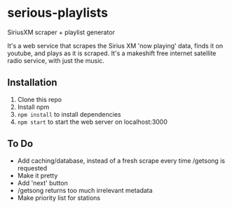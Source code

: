 serious-playlists
=================

SiriusXM scraper + playlist generator

It's a web service that scrapes the Sirius XM 'now playing' data, finds it on youtube, and plays as it is scraped. It's a makeshift free internet satellite radio service, with just the music.

Installation
------------

1.  Clone this repo
2.  Install npm
3.  `npm install` to install dependencies
4.  `npm start` to start the web server on localhost:3000

To Do
-----

*  Add caching/database, instead of a fresh scrape every time /getsong is requested
*  Make it pretty
*  Add 'next' button
*  /getsong returns too much irrelevant metadata
*  Make priority list for stations
